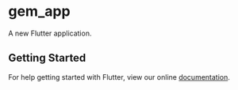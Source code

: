 # gem_app

A new Flutter application.

## Getting Started

For help getting started with Flutter, view our online
[documentation](https://flutter.io/).
